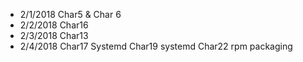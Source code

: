 - 2/1/2018 Char5 & Char 6
- 2/2/2018 Char16
- 2/3/2018 Char13
- 2/4/2018 Char17 Systemd
Char19 systemd
Char22 rpm packaging